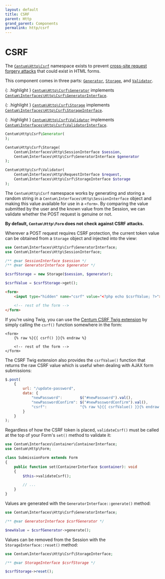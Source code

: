 ```yaml
---
layout: default
title: CSRF
parent: Http
grand_parent: Components
permalink: http/csrf
---
```




# CSRF

The [`Centum\Http\Csrf`](https://github.com/SidRoberts/centum/blob/development/src/Http/Csrf.php) namespace exists to prevent [cross-site request forgery attacks](https://en.wikipedia.org/wiki/Cross-site_request_forgery) that could exist in HTML forms.

This component comes in three parts: [`Generator`](https://github.com/SidRoberts/centum/blob/development/src/Http/Csrf/Generator.php), [`Storage`](https://github.com/SidRoberts/centum/blob/development/src/Http/Csrf/Storage.php), and [`Validator`](https://github.com/SidRoberts/centum/blob/development/src/Http/Csrf/Validator.php).

{: .highlight }
[`Centum\Http\Csrf\Generator`](https://github.com/SidRoberts/centum/blob/development/src/Http/Csrf/Generator.php) implements [`Centum\Interfaces\Http\Csrf\GeneratorInterface`](https://github.com/SidRoberts/centum/blob/development/src/Interfaces/Http/Csrf/GeneratorInterface.php).

{: .highlight }
[`Centum\Http\Csrf\Storage`](https://github.com/SidRoberts/centum/blob/development/src/Http/Csrf/Storage.php) implements [`Centum\Interfaces\Http\Csrf\StorageInterface`](https://github.com/SidRoberts/centum/blob/development/src/Interfaces/Http/Csrf/StorageInterface.php).

{: .highlight }
[`Centum\Http\Csrf\Validator`](https://github.com/SidRoberts/centum/blob/development/src/Http/Csrf/Validator.php) implements [`Centum\Interfaces\Http\Csrf\ValidatorInterface`](https://github.com/SidRoberts/centum/blob/development/src/Interfaces/Http/Csrf/ValidatorInterface.php).

```php
Centum\Http\Csrf\Generator(
);
```

```php
Centum\Http\Csrf\Storage(
    Centum\Interfaces\Http\SessionInterface $session,
    Centum\Interfaces\Http\Csrf\GeneratorInterface $generator
);
```

```php
Centum\Http\Csrf\Validator(
    Centum\Interfaces\Http\RequestInterface $request,
    Centum\Interfaces\Http\Csrf\StorageInterface $storage
);
```

The `Centum\Http\Csrf` namespace works by generating and storing a random string in a `Centum\Interfaces\Http\SessionInterface` object and making this value available for use in a `<form>`.
By comparing the value submitted by the user and the known value from the Session, we can validate whether the POST request is genuine or not.

**By default, `Centum\Http\Form` does not check against CSRF attacks.**

Wherever a POST request requires CSRF protection, the current token value can be obtained from a `Storage` object and injected into the view:

```php
use Centum\Interfaces\Http\Csrf\GeneratorInterface;
use Centum\Interfaces\Http\SessionInterface;

/** @var SessionInterface $session */
/** @var GeneratorInterface $generator */

$csrfStorage = new Storage($session, $generator);

$csrfValue = $csrfStorage->get();
```

```html
<form>
    <input type="hidden" name="csrf" value="<?php echo $csrfValue; ?>">

    <!-- rest of the form -->
</form>
```

If you're using Twig, you can use the [Centum CSRF Twig extension](../twig/csrf.md) by simply calling the `csrf()` function somewhere in the form:

```twig
<form>
    {% raw %}{{ csrf() }}{% endraw %}

    <!-- rest of the form -->
</form>
```

The CSRF Twig extension also provides the `csrfValue()` function that returns the raw CSRF value which is useful when dealing with AJAX form submissions:

```js
$.post(
    {
        url: "/update-password",
        data: {
            "newPassword":        $("#newPassword").val(),
            "newPasswordConfirm": $("#newPasswordConfirm").val(),
            "csrf":               "{% raw %}{{ csrfValue() }}{% endraw %}"
        }
    }
);
```

Regardless of how the CSRF token is placed, `validateCsrf()` must be called at the top of your Form's `set()` method to validate it:

```php
use Centum\Interfaces\Container\ContainerInterface;
use Centum\Http\Form;

class SubmissionForm extends Form
{
    public function set(ContainerInterface $container): void
    {
        $this->validateCsrf();

        // ...
    }
}
```

Values are generated with the `GeneratorInterface::generate()` method:

```php
use Centum\Interfaces\Http\Csrf\GeneratorInterface;

/** @var GeneratorInterface $csrfGenerator */

$newValue = $csrfGenerator->generate();
```

Values can be removed from the Session with the `StorageInterface::reset()` method:

```php
use Centum\Interfaces\Http\Csrf\StorageInterface;

/** @var StorageInterface $csrfStorage */

$csrfStorage->reset();
```
